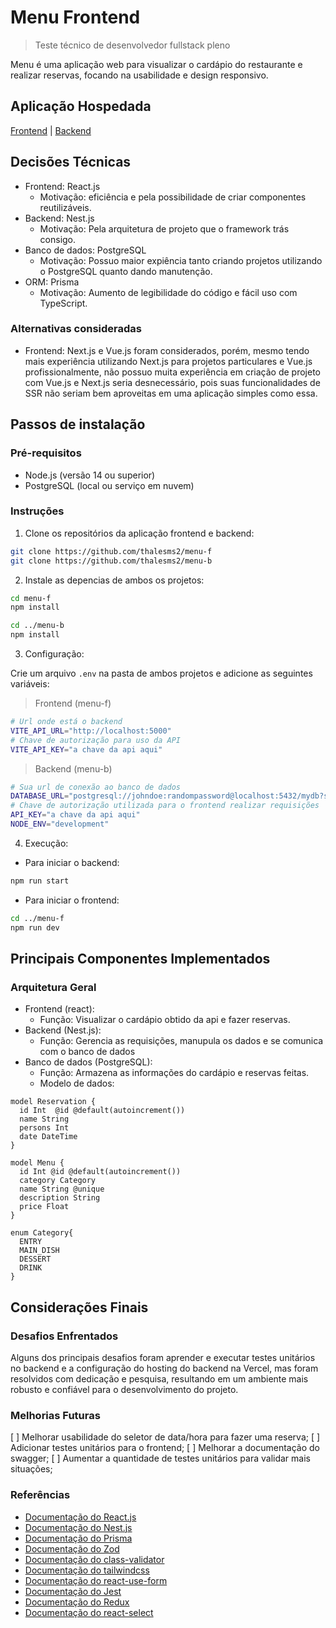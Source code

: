 # Menu Frontend

> Teste técnico de desenvolvedor fullstack pleno

Menu é uma aplicação web para visualizar o cardápio do restaurante e realizar reservas, focando na usabilidade e design responsivo.

## Aplicação Hospedada

[Frontend](https://menu-f.vercel.app/) |
[Backend](https://menu-b.vercel.app/)

## Decisões Técnicas

* Frontend: React.js
  * Motivação: eficiência e pela possibilidade de criar componentes reutilizáveis.
* Backend: Nest.js
  * Motivação: Pela arquitetura de projeto que o framework trás consigo.
* Banco de dados: PostgreSQL
  * Motivação: Possuo maior expiência tanto criando projetos utilizando o PostgreSQL quanto dando manutenção.
* ORM: Prisma
  * Motivação: Aumento de legibilidade do código e fácil uso com TypeScript.

### Alternativas consideradas

* Frontend: Next.js e Vue.js foram considerados, porém, mesmo tendo mais experiência utilizando Next.js para projetos particulares e Vue.js profissionalmente, não possuo muita experiência em criação de projeto com Vue.js e Next.js seria desnecessário, pois suas funcionalidades de SSR não seriam bem aproveitas em uma aplicação simples como essa.

## Passos de instalação

### Pré-requisitos

* Node.js (versão 14 ou superior)
* PostgreSQL (local ou serviço em nuvem)

### Instruções

1. Clone os repositórios da aplicação frontend e backend:

```bash
git clone https://github.com/thalesms2/menu-f
git clone https://github.com/thalesms2/menu-b
```

2. Instale as depencias de ambos os projetos:

```bash
cd menu-f
npm install

cd ../menu-b
npm install
```

3. Configuração:

Crie um arquivo `.env` na pasta de ambos projetos e adicione as seguintes variáveis:
> Frontend (menu-f)

```bash
# Url onde está o backend
VITE_API_URL="http://localhost:5000"
# Chave de autorização para uso da API
VITE_API_KEY="a chave da api aqui"
```

> Backend (menu-b)

```bash
# Sua url de conexão ao banco de dados
DATABASE_URL="postgresql://johndoe:randompassword@localhost:5432/mydb?schema=public"
# Chave de autorização utilizada para o frontend realizar requisições
API_KEY="a chave da api aqui"
NODE_ENV="development"
```

4. Execução:

* Para iniciar o backend:

```bash
npm run start
```

* Para iniciar o frontend:

```bash
cd ../menu-f
npm run dev
```

## Principais Componentes Implementados

### Arquitetura Geral

* Frontend (react):
  * Função: Visualizar o cardápio obtido da api e fazer reservas.
* Backend (Nest.js):
  * Função: Gerencia as requisições, manupula os dados e se comunica com o banco de dados
* Banco de dados (PostgreSQL):
  * Função: Armazena as informações do cardápio e reservas feitas.
  * Modelo de dados:
  
```prisma
model Reservation {
  id Int  @id @default(autoincrement())
  name String 
  persons Int
  date DateTime
}

model Menu {
  id Int @id @default(autoincrement())
  category Category
  name String @unique
  description String
  price Float
}

enum Category{
  ENTRY
  MAIN_DISH
  DESSERT
  DRINK
}
```

## Considerações Finais

### Desafios Enfrentados

Alguns dos principais desafios foram aprender e executar testes unitários no backend e a configuração do hosting do backend na Vercel, mas foram resolvidos com dedicação e pesquisa, resultando em um ambiente mais robusto e confiável para o desenvolvimento do projeto.

### Melhorias Futuras

[ ] Melhorar usabilidade do seletor de data/hora para fazer uma reserva;
[ ] Adicionar testes unitários para o frontend;
[ ] Melhorar a documentação do swagger;
[ ] Aumentar a quantidade de testes unitários para validar mais situações;

### Referências

* [Documentação do React.js](https://react.dev/reference/react)
* [Documentação do Nest.js](https://docs.nestjs.com/)
* [Documentação do Prisma](https://www.prisma.io/docs/orm)
* [Documentação do Zod](https://zod.dev/)
* [Documentação do class-validator](https://github.com/typestack/class-validator)
* [Documentação do tailwindcss](https://tailwindcss.com/docs/installation)
* [Documentação do react-use-form](https://www.react-hook-form.com/api/)
* [Documentação do Jest](https://jestjs.io/pt-BR/docs/)
* [Documentação do Redux](https://redux.js.org/api/api-reference)
* [Documentação do react-select](https://react-select.com/home)
